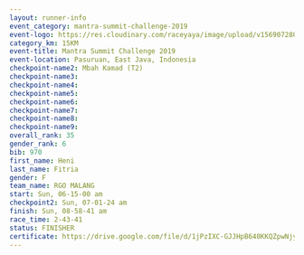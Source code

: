 ```yaml
---
layout: runner-info 
event_category: mantra-summit-challenge-2019 
event-logo: https://res.cloudinary.com/raceyaya/image/upload/v1569072809/logo/mantra-image_segrbx.jpg
category_km: 15KM 
event-title: Mantra Summit Challenge 2019 
event-location: Pasuruan, East Java, Indonesia 
checkpoint-name2: Mbah Kamad (T2) 
checkpoint-name3: 
checkpoint-name4: 
checkpoint-name5: 
checkpoint-name6: 
checkpoint-name7: 
checkpoint-name8: 
checkpoint-name9: 
overall_rank: 35
gender_rank: 6
bib: 970
first_name: Heni
last_name: Fitria
gender: F
team_name: RGO MALANG
start: Sun, 06-15-00 am
checkpoint2: Sun, 07-01-24 am
finish: Sun, 08-58-41 am
race_time: 2-43-41
status: FINISHER
certificate: https://drive.google.com/file/d/1jPzIXC-GJJHpB640KKQZpwNjyCWjfwTZ/view?usp=sharing
---
```


